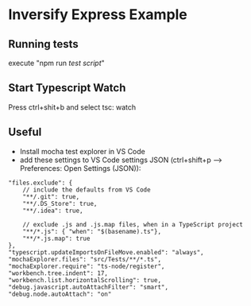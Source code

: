 # Inversify Express Example 

## Running tests
execute "npm run *test script*"

## Start Typescript Watch
Press ctrl+shit+b and select tsc: watch

## Useful
- Install mocha test explorer in VS Code
- add these settings to VS Code settings JSON (ctrl+shift+p --> Preferences: Open Settings (JSON)):
```
"files.exclude": {
    // include the defaults from VS Code
    "**/.git": true,
    "**/.DS_Store": true,
    "**/.idea": true,

    // exclude .js and .js.map files, when in a TypeScript project
    "**/*.js": { "when": "$(basename).ts"},
    "**/*.js.map": true
},
"typescript.updateImportsOnFileMove.enabled": "always",
"mochaExplorer.files": "src/Tests/**/*.ts",
"mochaExplorer.require": "ts-node/register",
"workbench.tree.indent": 17,
"workbench.list.horizontalScrolling": true,
"debug.javascript.autoAttachFilter": "smart",
"debug.node.autoAttach": "on"
```

